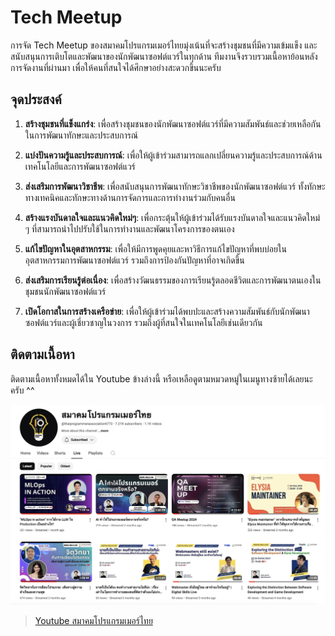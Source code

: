 # Tech Meetup 
การจัด Tech Meetup ของสมาคมโปรแกรมเมอร์ไทยมุ่งเน้นที่จะสร้างชุมชนที่มีความเข้มแข็ง
และสนับสนุนการเติบโตและพัฒนาของนักพัฒนาซอฟต์แวร์ในทุกด้าน 
ทีมงานจึงรวบรวมเนื้อหาย้อนหลังการจัดงานที่ผ่านมา
เพื่อให้คนที่สนใจได้ศึกษาอย่างสะดวกขึ้นนะครับ

## จุดประสงค์

1. **สร้างชุมชนที่แข็งแกร่ง**: เพื่อสร้างชุมชนของนักพัฒนาซอฟต์แวร์ที่มีความสัมพันธ์และช่วยเหลือกันในการพัฒนาทักษะและประสบการณ์

2. **แบ่งปันความรู้และประสบการณ์**: เพื่อให้ผู้เข้าร่วมสามารถแลกเปลี่ยนความรู้และประสบการณ์ด้านเทคโนโลยีและการพัฒนาซอฟต์แวร์

3. **ส่งเสริมการพัฒนาวิชาชีพ**: เพื่อสนับสนุนการพัฒนาทักษะวิชาชีพของนักพัฒนาซอฟต์แวร์ ทั้งทักษะทางเทคนิคและทักษะทางด้านการจัดการและการทำงานร่วมกับคนอื่น

4. **สร้างแรงบันดาลใจและแนวคิดใหม่ๆ**: เพื่อกระตุ้นให้ผู้เข้าร่วมได้รับแรงบันดาลใจและแนวคิดใหม่ ๆ ที่สามารถนำไปปรับใช้ในการทำงานและพัฒนาโครงการของตนเอง

5. **แก้ไขปัญหาในอุตสาหกรรม**: เพื่อให้มีการพูดคุยและหาวิธีการแก้ไขปัญหาที่พบบ่อยในอุตสาหกรรมการพัฒนาซอฟต์แวร์ รวมถึงการป้องกันปัญหาที่อาจเกิดขึ้น

6. **ส่งเสริมการเรียนรู้ต่อเนื่อง**: เพื่อสร้างวัฒนธรรมของการเรียนรู้ตลอดชีวิตและการพัฒนาตนเองในชุมชนนักพัฒนาซอฟต์แวร์

7. **เปิดโอกาสในการสร้างเครือข่าย**: เพื่อให้ผู้เข้าร่วมได้พบปะและสร้างความสัมพันธ์กับนักพัฒนาซอฟต์แวร์และผู้เชี่ยวชาญในวงการ รวมถึงผู้ที่สนใจในเทคโนโลยีเช่นเดียวกัน

## ติดตามเนื้อหา
ติดตามเนื้อหาทั้งหมดได้ใน Youtube ข้างล่างนี้ หรือเหลือดูตามหมวดหมู่ในเมนูทางซ้ายได้เลยนะครับ ^^

![](./images/meetup01.jpg)

> [Youtube สมาคมโปรแกรมเมอร์ไทย](https://www.youtube.com/@ThaiProgrammer/streams)